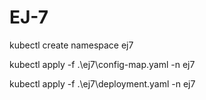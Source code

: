 
# EJ-7

kubectl create namespace ej7

kubectl  apply -f  .\ej7\config-map.yaml -n ej7 

kubectl apply -f  .\ej7\deployment.yaml -n ej7  
 
 

